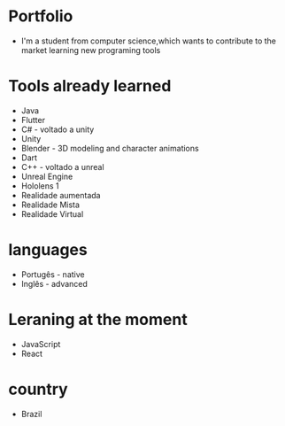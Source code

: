 # Portfolio

* I'm a student from computer science,which wants to contribute to the market learning new programing tools

# Tools already learned

* Java
* Flutter
* C# - voltado a unity
* Unity
* Blender - 3D modeling and character animations 
* Dart
* C++ - voltado a unreal
* Unreal Engine
* Hololens 1
* Realidade aumentada
* Realidade Mista
* Realidade Virtual

# languages
 * Portugês - native
 * Inglês - advanced

# Leraning at the moment 

 * JavaScript
 * React

# country 
 * Brazil
 
